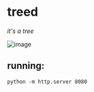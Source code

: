 # treed

_it's a tree_

![image](https://github.com/loganzartman/treed/assets/3401573/d78831ef-10c1-4528-b6a7-ce7b88144794)

## running:

`python -m http.server 8080`

